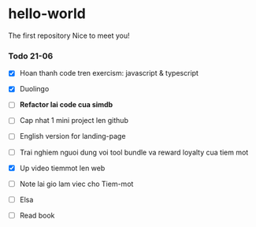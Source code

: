 # hello-world
The first repository
Nice to meet you!

### Todo 21-06

- [x] Hoan thanh code tren exercism: javascript & typescript
- [x] Duolingo

- [ ] **Refactor lai code cua simdb**
- [ ] Cap nhat 1 mini project len github
- [ ] English version for landing-page
- [ ] Trai nghiem nguoi dung voi tool bundle va reward loyalty cua tiem mot
- [x] Up video tiemmot len web
- [ ] Note lai gio lam viec cho Tiem-mot
- [ ] Elsa
- [ ] Read book
